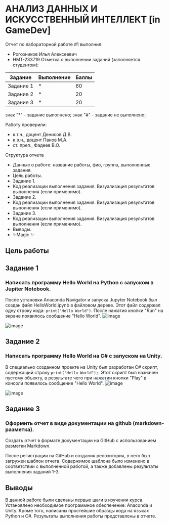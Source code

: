# АНАЛИЗ ДАННЫХ И ИСКУССТВЕННЫЙ ИНТЕЛЛЕКТ [in GameDev]
Отчет по лабораторной работе #1 выполнил:
- Рогозников Илья Алексеевич
- НМТ-233719
Отметка о выполнении заданий (заполняется студентом):

| Задание | Выполнение | Баллы |
| ------ | ------ | ------ |
| Задание 1 | * | 60 |
| Задание 2 | * | 20 |
| Задание 3 | * | 20 |

знак "*" - задание выполнено; знак "#" - задание не выполнено;

Работу проверили:
- к.т.н., доцент Денисов Д.В.
- к.э.н., доцент Панов М.А.
- ст. преп., Фадеев В.О.

Структура отчета

- Данные о работе: название работы, фио, группа, выполненные задания.
- Цель работы.
- Задание 1.
- Код реализации выполнения задания. Визуализация результатов выполнения (если применимо).
- Задание 2.
- Код реализации выполнения задания. Визуализация результатов выполнения (если применимо).
- Задание 3.
- Код реализации выполнения задания. Визуализация результатов выполнения (если применимо).
- Выводы.
- ✨Magic ✨

## Цель работы


## Задание 1
### Написать программу Hello World на Python с запуском в Jupiter Notebook.
После установки Anaconda Navigator и запуска Jupyter Notebook был создан файл HelloWorld.ipynb в файловом дереве. Этот файл содержал одну строку кода: `print("Hello World")`. После нажатия кнопки "Run" на экране появилось сообщение "Hello World".
![image](https://github.com/user-attachments/assets/4a5288f5-5eae-4989-866e-88c039eed9ee)

![image](https://github.com/user-attachments/assets/58f39063-e8a9-4f7c-8f4f-f1f5f9e13f1e)



## Задание 2
### Написать программу Hello World на C# с запуском на Unity.
В специально созданном проекте на Unity был разработан C# скрипт, содержащий строку `print("Hello World");`. Этот скрипт был назначен пустому объекту, в результате чего при нажатии кнопки "Play" в консоли появилось сообщение "Hello World".
![image](https://github.com/user-attachments/assets/1b9e437e-6ab4-44a6-b3c8-f3115de74ab3)

![image](https://github.com/user-attachments/assets/707e47ec-5476-4e88-b49e-62b461fdc06d)


## Задание 3
### Оформить отчет в виде документации на github (markdown-разметка).
Создать отчет в формате документации на GitHub с использованием разметки Markdown.

После регистрации на GitHub и создания репозитория, в него был загружен шаблон отчета. Содержимое шаблона было изменено в соответствии с выполненной работой, а также добавлены результаты выполнения заданий 1-3.



## Выводы
В данной работе были сделаны первые шаги в изучении курса. Установлено необходимое программное обеспечение: Anaconda и Unity. Кроме того, написаны простейшие образцы кода на языках Python и C#. Результаты выполнения работы представлены в отчете.

